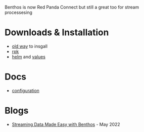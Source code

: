 Benthos is now Red Panda Connect but still a great too for stream processesing 

# Downloads & Installation
- [old way](https://github.com/redpanda-data/connect/releases) to insgall
- [rpk](https://docs.redpanda.com/redpanda-connect/get-started/quickstarts/rpk/)
- [helm](https://docs.redpanda.com/redpanda-connect/get-started/quickstarts/helm-chart/)  and [values](https://docs.redpanda.com/redpanda-connect/reference/k-connect-helm-spec/)

# Docs
- [configuration](https://docs.redpanda.com/redpanda-connect/configuration/about/)

# Blogs
- [Streaming Data Made Easy with Benthos](https://yusufs.medium.com/streaming-data-made-easy-with-benthos-78f14ba90d6d) - May 2022

